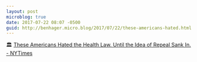 ```yaml
---
layout: post
microblog: true
date: 2017-07-22 08:07 -0500
guid: http://benhager.micro.blog/2017/07/22/these-americans-hated.html
---
```

🏛 [These Americans Hated the Health Law. Until the Idea of Repeal Sank In. - NYTimes](https://mobile.nytimes.com/2017/07/20/health/affordable-care-act-repeal-popularity-doylestown-pennsylvania.html)
